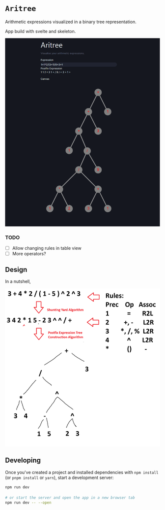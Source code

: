 # `Aritree`

Arithmetic expressions visualized in a binary tree representation.

App build with svelte and skeleton.

![](./.github/aritree_page.png)

### TODO

- [ ] Allow changing rules in table view
- [ ] More operators?

## Design

In a nutshell,

![](./.github/aritree_design.png)

## Developing

Once you've created a project and installed dependencies with `npm install` (or `pnpm install` or `yarn`), start a development server:

```bash
npm run dev

# or start the server and open the app in a new browser tab
npm run dev -- --open
```

